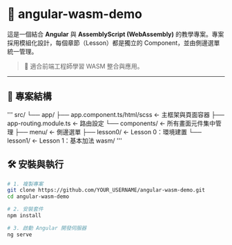 # 🚀 angular-wasm-demo

這是一個結合 **Angular** 與 **AssemblyScript (WebAssembly)** 的教學專案。專案採用模組化設計，每個章節（Lesson）都是獨立的 Component，並由側邊選單統一管理。

> 📘 適合前端工程師學習 WASM 整合與應用。

---

## 📁 專案結構

'''
src/ 
  └── app/ 
    ├── app.component.ts/html/scss ← 主框架與頁面容器 
    ├── app-routing.module.ts ← 路由設定 
    └── components/ ← 所有畫面元件集中管理 
      ├── menu/ ← 側邊選單 
      ├── lesson0/ ← Lesson 0：環境建置 
      └── lesson1/ ← Lesson 1：基本加法 wasm/ 
'''

## 🛠️ 安裝與執行

```bash
# 1. 複製專案
git clone https://github.com/YOUR_USERNAME/angular-wasm-demo.git
cd angular-wasm-demo

# 2. 安裝套件
npm install

# 3. 啟動 Angular 開發伺服器
ng serve
